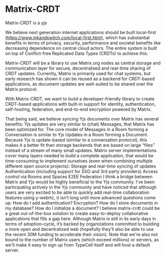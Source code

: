 # Matrix-CRDT

Matrix-CRDT is a yjs

We believe next generation internet applications should be built local-first (https://www.inkandswitch.com/local-first.html), which has substantial benefits in terms of privacy, security, performance and societal benefits like decreasing dependence on central cloud actors. The entire system is built on top of Conflict-free Replicated Data Types (CRDTs) to achieve this.

Matrix-CRDT will be a library to use Matrix.org nodes as central storage and communication layer for secure, decentralised and real-time sharing of CRDT updates. Currently, Matrix is primarily used for chat systems, but early research has shown it can be reused as a backend for CRDT-based applications, as document updates are well-suited to be shared over the Matrix protocol.

With Matrix-CRDT, we want to build a developer-friendly library to create CRDT-based applications with built-in support for identity, authentication, self-hosting, federation, and end-to-end encryption powered by Matrix.

That being said, we believe syncing Yjs documents over Matrix has several benefits:
Yjs updates are very similar to (chat) Messages, that Matrix has been optimized for. The core model of Messages in a Room forming a Conversation is similar to Yjs Updates in a Room forming a Document. Because Yjs is update-based (similar to a conversation protocol), this makes it a better fit than storage backends that are based on large “files” instead of a stream of many small updates.
Matrix server implementations cover many layers needed to build a complete application, that would be time-consuming to implement ourselves (even when combining multiple different open source projects):
Storage and real-time syncing of updates
Authentication (including support for SSO and 3rd party providers)
Access control via Rooms and Spaces
E2EE
Federation
I think a bridge between Matrix and Yjs would be highly beneficial to the Yjs community. I’ve been participating actively in the Yjs community and have noticed that although users are very excited to be able to quickly add real-time collaboration features using y-webrtc, it isn’t long until more advanced questions come up: How do I add authentication? Encryption? How do I store documents in my database? How do I initialize a document? I believe matrix-crdt could be a great out-of-the-box solution to create easy-to-deploy collaborative applications that fills a gap here.
Although Matrix is still in its early days in terms of adoption-cycle, it’s backed by organizations committed to building a more open and decentralized web (hopefully they’ll also be able to use the recent 30M funding to accelerate their vision). Note that we're also not bound to the number of Matrix users (which exceed millions) or servers, as we'll make it easy to sign up from TypeCell itself and will host a default server.
